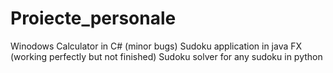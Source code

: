 # Proiecte_personale

Winodows Calculator in C# (minor bugs)
Sudoku application in java FX (working perfectly but not finished)
Sudoku solver for any sudoku in python 
